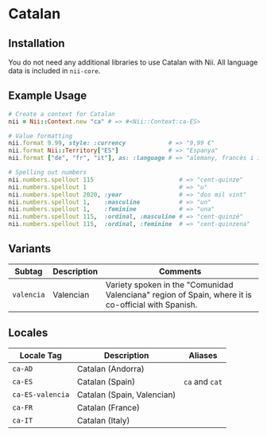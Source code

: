 <!-- This file has been generated. Source: languages/_template.md.erb -->

# Catalan

## Installation

You do not need any additional libraries to use Catalan with Nii.
All language data is included in `nii-core`.

## Example Usage

``` ruby
# Create a context for Catalan
nii = Nii::Context.new "ca" # => #<Nii::Context:ca-ES>

# Value formatting
nii.format 9.99, style: :currency            # => "9,99 €"
nii.format Nii::Territory["ES"]              # => "Espanya"
nii.format ["de", "fr", "it"], as: :language # => "alemany, francès i italià"

# Spelling out numbers
nii.numbers.spellout 115                        # => "cent-quinze"
nii.numbers.spellout 1                          # => "u"
nii.numbers.spellout 2020, :year                # => "dos mil vint"
nii.numbers.spellout 1,    :masculine           # => "un"
nii.numbers.spellout 1,    :feminine            # => "una"
nii.numbers.spellout 115,  :ordinal, :masculine # => "cent-quinzè"
nii.numbers.spellout 115,  :ordinal, :feminine  # => "cent-quinzena"
```

## Variants

<table>
  <thead>
    <tr>
      <th>Subtag</th>
      <th>Description</th>
      <th>Comments</th>
    </tr>
  </thead>
  <tbody>
    <tr>
      <td><code>valencia</code></td>
      <td>Valencian</td>
      <td>Variety spoken in the "Comunidad Valenciana" region of Spain, where it is co-official with Spanish.</td>
    </tr>
  </tbody>
</table>

## Locales

<table>
  <thead>
    <tr>
      <th>Locale Tag</th>
      <th>Description</th>
      <th>Aliases</th>
    </tr>
  </thead>
  <tbody>
    <tr>
      <td><code>ca-AD</code></td>
      <td>Catalan (Andorra)</td>
      <td></td>
    </tr>
    <tr>
      <td><code>ca-ES</code></td>
      <td>Catalan (Spain)</td>
      <td><code>ca</code> and <code>cat</code></td>
    </tr>
    <tr>
      <td><code>ca-ES-valencia</code></td>
      <td>Catalan (Spain, Valencian)</td>
      <td></td>
    </tr>
    <tr>
      <td><code>ca-FR</code></td>
      <td>Catalan (France)</td>
      <td></td>
    </tr>
    <tr>
      <td><code>ca-IT</code></td>
      <td>Catalan (Italy)</td>
      <td></td>
    </tr>
  </tbody>
</table>

